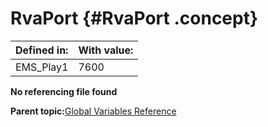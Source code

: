# RvaPort {#RvaPort .concept}

|Defined in:|With value:|
|-----------|-----------|
|EMS\_Play1|7600|

**No referencing file found**

**Parent topic:**[Global Variables Reference](../../../crossref/globVars/globVarsRef/GV_globVarsRef.md)

